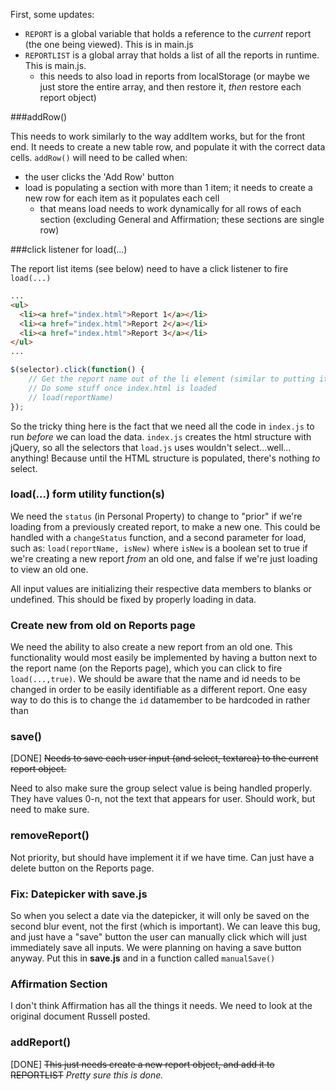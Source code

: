 First, some updates:

- `REPORT` is a global variable that holds a reference to the *current* report (the one being viewed). This is in main.js
- `REPORTLIST` is a global array that holds a list of all the reports in runtime. This is main.js.
  - this needs to also load in reports from localStorage (or maybe we just store the entire array, and then restore it, *then* restore each report object)




###addRow()

This needs to work similarly to the way addItem works, but for the front end. It needs to create a new table row, and populate it with the correct data cells.  `addRow()` will need to be called when:

- the user clicks the 'Add Row' button
- load is populating a section with more than 1 item; it needs to create a new row for each item as it populates each cell
  - that means load needs to work dynamically for all rows of each section (excluding General and Affirmation; these sections are single row)




###click listener for load(...)

The report list items (see below) need to have a click listener to fire `load(...)`

```html
...
<ul>
  <li><a href="index.html">Report 1</a></li>
  <li><a href="index.html">Report 2</a></li>
  <li><a href="index.html">Report 3</a></li>
</ul>
...
```

```javascript
$(selector).click(function() {
  	// Get the report name out of the li element (similar to putting it in there)
	// Do some stuff once index.html is loaded
  	// load(reportName)
});
```

So the tricky thing here is the fact that we need all the code in `index.js` to run *before* we can load the data. `index.js` creates the html structure with jQuery, so all the selectors that `load.js` uses wouldn't select…well…anything! Because until the HTML structure is populated, there's nothing *to* select.



### load(…) form utility function(s)

We need the `status` (in Personal Property) to change to "prior" if we're loading from a previously created report, to make a new one. This could be handled with a `changeStatus` function, and a second parameter for load, such as: `load(reportName, isNew)` where `isNew` is a boolean set to true if we're creating a new report *from* an old one, and false if we're just loading to view an old one.

All input values are initializing their respective data members to blanks or undefined. This should be fixed by properly loading in data. 

### Create new from old on Reports page

We need the ability to also create a new report from an old one. This functionality would most easily be implemented by having a button next to the report name (on the Reports page), which you can click to fire `load(...,true)`. We should be aware that the name and id needs to be changed in order to be easily identifiable as a different report. One easy way to do this is to change the `id` datamember to be hardcoded in rather than



### save()

[DONE] ~~Needs to save each user input (and select, textarea) to the current report object.~~

Need to also make sure the group select value is being handled properly. They have values 0-n, not the text that appears for user. Should work, but need to make sure.



### removeReport()

Not priority, but should have implement it if we have time. Can just have a delete button on the Reports page.



### Fix: Datepicker with save.js

So when you select a date via the datepicker, it will only be saved on the second blur event, not the first (which is important). We can leave this bug, and just have a "save" button the user can manually click which will just immediately save all inputs. We were planning on having a save button anyway. Put this in **save.js** and in a function called `manualSave()`



### Affirmation Section

I don't think Affirmation has all the things it needs. We need to look at the original document Russell posted.



### addReport()

[DONE] ~~This just needs create a new report object, and add it to REPORTLIST~~
*Pretty sure this is done.*
